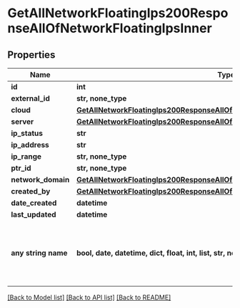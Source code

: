 # GetAllNetworkFloatingIps200ResponseAllOfNetworkFloatingIpsInner


## Properties
Name | Type | Description | Notes
------------ | ------------- | ------------- | -------------
**id** | **int** |  | [optional] 
**external_id** | **str, none_type** |  | [optional] 
**cloud** | [**GetAllNetworkFloatingIps200ResponseAllOfNetworkFloatingIpsInnerCloud**](GetAllNetworkFloatingIps200ResponseAllOfNetworkFloatingIpsInnerCloud.md) |  | [optional] 
**server** | [**GetAllNetworkFloatingIps200ResponseAllOfNetworkFloatingIpsInnerServer**](GetAllNetworkFloatingIps200ResponseAllOfNetworkFloatingIpsInnerServer.md) |  | [optional] 
**ip_status** | **str** |  | [optional] 
**ip_address** | **str** | IP Address | [optional] 
**ip_range** | **str, none_type** |  | [optional] 
**ptr_id** | **str, none_type** |  | [optional] 
**network_domain** | [**GetAllNetworkFloatingIps200ResponseAllOfNetworkFloatingIpsInnerNetworkDomain**](GetAllNetworkFloatingIps200ResponseAllOfNetworkFloatingIpsInnerNetworkDomain.md) |  | [optional] 
**created_by** | [**GetAllNetworkFloatingIps200ResponseAllOfNetworkFloatingIpsInnerCreatedBy**](GetAllNetworkFloatingIps200ResponseAllOfNetworkFloatingIpsInnerCreatedBy.md) |  | [optional] 
**date_created** | **datetime** |  | [optional] 
**last_updated** | **datetime** |  | [optional] 
**any string name** | **bool, date, datetime, dict, float, int, list, str, none_type** | any string name can be used but the value must be the correct type | [optional]

[[Back to Model list]](../README.md#documentation-for-models) [[Back to API list]](../README.md#documentation-for-api-endpoints) [[Back to README]](../README.md)


